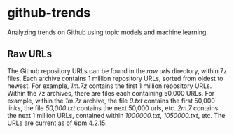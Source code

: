 # github-trends
Analyzing trends on Github using topic models and machine learning.

## Raw URLs

The Github repository URLs can be found in the _raw urls_ directory, within 7z files. Each archive contains 1 million repository URLs, sorted from oldest to newest. For example, _1m.7z_ contains the first 1 million repository URLs. Within the 7z archives, there are files each containing 50,000 URLs. For example, within the _1m.7z_ archive, the file _0.txt_ contains the first 50,000 links, the file _50,000.txt_ contains the next 50,000 urls, etc. _2m.7_ contains the next 1 million URLs, contained within _1000000.txt_, _1050000.txt_, etc. The URLs are current as of 6pm 4.2.15.
